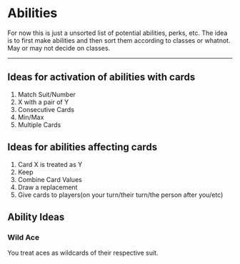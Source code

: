 # Abilities

For now this is just a unsorted list of potential abilities, perks, etc. The idea is to first make abilities and then sort them according to classes or whatnot. May or may not decide on classes.

---

## Ideas for activation of abilities with cards

1. Match Suit/Number
2. X with a pair of Y
3. Consecutive Cards
4. Min/Max
5. Multiple Cards

## Ideas for abilities affecting cards

1. Card X is treated as Y
2. Keep
3. Combine Card Values
4. Draw a replacement
5. Give cards to players(on your turn/their turn/the person after you/etc)

## Ability Ideas

### Wild Ace

You treat aces as wildcards of their respective suit.


